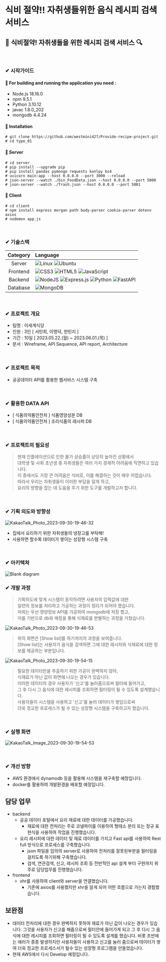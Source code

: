 # 식비 절약!! 자취생들위한 음식 레시피 검색 서비스

## 🍳 식비절약! 자취생들을 위한 레시피 검색 서비스 🔍 

<br/>

###  ✔ 시작가이드
#### 🍴 For building and running the application you need :
- Node.js 18.16.0
- npm 9.5.1
- Python 3.10.12
- javac 1.8.0_202
- mongodb 4.4.24


#### 🍴 Installation
```
# git clone https://github.com/westmini427/Provide-recipe-project.git
# cd type_01
```
#### 🍴 Server
```
# cd server
# pip install --upgrade pip
# pip install pandas pymongo requests konlpy bs4
# uvicorn main:app --host 0.0.0.0 --port 3000 --reload
# json-server --watch ./bin_FoodData.json --host 0.0.0.0 --port 5000
# json-server --watch ./Trash.json --host 0.0.0.0 --port 5001
```

#### 🍴 Client
```
# cd client
# npm install express morgan path body-parser cookie-parser dotenv axios
# nodemon app.js
```
<br/>

### ✔ 기술스택

|Category|Language|
|:--:|:--|
|Server|![Linux](https://img.shields.io/badge/Linux-FCC624?style=for-the-badge&logo=linux&logoColor=black) ![Ubuntu](https://img.shields.io/badge/Ubuntu-E95420?style=for-the-badge&logo=ubuntu&logoColor=white)|
|Frontend|![CSS3](https://img.shields.io/badge/css3-%231572B6.svg?style=for-the-badge&logo=css3&logoColor=white) ![HTML5](https://img.shields.io/badge/html5-%23E34F26.svg?style=for-the-badge&logo=html5&logoColor=white) ![JavaScript](https://img.shields.io/badge/javascript-%23323330.svg?style=for-the-badge&logo=javascript&logoColor=%23F7DF1E) |
|Backend|![NodeJS](https://img.shields.io/badge/node.js-6DA55F?style=for-the-badge&logo=node.js&logoColor=white) ![Express.js](https://img.shields.io/badge/express.js-%23404d59.svg?style=for-the-badge&logo=express&logoColor=%2361DAFB) ![Python](https://img.shields.io/badge/python-3670A0?style=for-the-badge&logo=python&logoColor=ffdd54) ![FastAPI](https://img.shields.io/badge/FastAPI-005571?style=for-the-badge&logo=fastapi) |
|Database|![MongoDB](https://img.shields.io/badge/MongoDB-%234ea94b.svg?style=for-the-badge&logo=mongodb&logoColor=white)|

<br/>

### ✔ 프로젝트 개요

- 팀명 : 이세계식당
- 인원 : 3인 [ 서민희, 이명덕, 한민지 ]
- 기간 : 10일 [ 2023.05.22.(월) ~ 2023.06.01.(목) ]
- 문서 : Wireframe, API Sequence, API report, Architecture

<br/>

### ✔ 프로젝트 목적

- 공공데이터 API를 활용한 웹서비스 시스템 구축

<br/>

### ✔ 활용한 DATA API

- [ 식품의약품안전처 ] 식품영양성분 DB
- [ 식품의약품안전처 ] 조리식품의 레시피 DB

<br/>

### ✔ 프로젝트의 필요성

> 현재 인플레이션으로 인한 물가 상승률이 상당히 높아진 상황에서<br/>  대학생 및 사회 초년생 중 자취생들은 여러 가지 경제적 어려움에 직면하고 있습니다.<br/> 이 중에서도 가장 큰 어려움은 식비로, 이를 해결하는 것이 매우 어렵습니다. <br/> 따라서 우리는 자취생들이 이러한 부담을 덜게 하고, <br/>요리의 방향을 잡는 데 도움을 주기 위한 도구를 개발하고자 합니다.

<br/>


### ✔ 기획 의도와 방향성

![KakaoTalk_Photo_2023-09-30-19-46-32](https://github.com/LeeMyungdeok/Recipe-provided-project/assets/115915362/91408678-2d33-4135-9963-88693afb5807)

- 집에서 요리하기 위한 자취생들의 냉장고를 부탁해!
- 사용하면 할수록 데이터가 쌓이는 성장형 시스템 구축

<br/>

###  ✔ 아키텍쳐

![Blank diagram](https://github.com/LeeMyungdeok/Recipe-provided-project/assets/115915362/190aa2f1-6d50-4e5d-b36e-13b939f644d3)

###  ✔ 개발 과정

> 기획의도에 맞게 시스템이 동작하려면 사용자의 입력값에 대한 <br/> 일련의 정보를 처리하고 가공하는 과정이 정리가 되어야 했습니다. <br/> 저희는 우선 영양정보 API를 가공하여 mongodb에 저장 했고, <br/> 이를 기반으로 db와 매칭을 통해 식재료를 판별하는 과정을 거쳤습니다.

![KakaoTalk_Photo_2023-09-30-19-46-53](https://github.com/LeeMyungdeok/Recipe-provided-project/assets/115915362/c04ee5a3-325e-4a53-8081-da1e575b74d8)


> 위의 화면은 [Show list]를 하기까지의 과정을 보여줍니다. <br/> [Show list]는 사용자가 음식을 검색하면 그에 대한 레시피와 식재료에 대한 정보를 제공하는 부분입니다. 

![KakaoTalk_Photo_2023-09-30-19-54-15](https://github.com/LeeMyungdeok/Recipe-provided-project/assets/115915362/92a56d36-5638-4271-8500-5b061e0e8a72)

> 필요한 데이터만을 추출하기 위한 가공이 완벽하지 않아,<br/> 식재료가 아닌 값이 화면에 나오는 경우가 있습니다. <br/> 이러한 데이터의 경우 사용자가 '신고'를 눌러줌으로써 필터에 들어가고, <br/> 그 후 다시 그 음식에 대한 레시피를 조회하면 필터링이 될 수 있도록 설계했습니다.<br/> 사용자들이 시스템을 사용하고 '신고'를 눌러 데이터가 쌓임으로써<br/>  더욱 정교한 프로세스가 될 수 있는 성장형 시스템을 구축하고자 했습니다.

<br/>

###  ✔ 실행 화면

![KakaoTalk_Image_2023-09-30-19-54-53](https://github.com/LeeMyungdeok/Recipe-provided-project/assets/115915362/c41b242c-bcda-47f9-8352-a741adff4f2b)

<br/>

###  ✔ 개선 방향
- AWS 환경에서 dynamodb 등을 활용해 시스템을 재구축할 예정입니다.
- docker를 활용하여 개발환경을 배포할 예정입니다.

## 담당 업무

- backend
  - 공공 데이터 포털에서 요리 재료에 대한 데이터를 가공했습니다.
    - 재료에 대한 전처리는 주로 코넬파이를 이용하여 형태소 분리 또는 정규 표현식을 사용하여 작업을 진행했습니다. 
  - 요리 레시피에 대한 데이터 및 재료 데이터를 가지고 Fast api를 사용하여 Rest full 방식으로 프로세스를 구축했습니다.
    - json 파일을 임의의 server로 사용하여 전처리를 잘못된부분을 필터링을 걸치도록 하기위해 구축했습니다.
    - 검색, 연관검색, 신고, 레시피 조회 등 전반적인 api 설계 부터 구현까지 위주로 담당업무를 진행했습니다. 
- frontend
  - xhr를 사용하여 client와 server을 연결했습니다.
    - 기존에 axios를 사용했지만 xhr을 알게 되어 어떤 흐름으로 가는지 경험했습니다. 
 
## 보완점

* 데이터 전처리에 대한 경우 완벽하지 못하여 재료가 아닌 값이 나오는 경우가 있습니다. 그것을 사용자가 신고를 해줌으로써 필터안에 들어가게 되고 그 후 다시 그 음식에 대한 레시피를 조회하면 필터링이 될 수 있도록 설계를 했습니다. 비롯 초반에는 애러가 종종 발생하지만 사용자들이 사용하고 신고를 눌러 줌으로써 데이터가 쌓여 더욱 정교한 프로세스서가 될수 있는 성장형 프로그램을 만들었습니다.
* 현재 AWS에서 다시 Develop 예정입니다.
